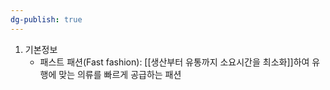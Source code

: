 ```yaml
---
dg-publish: true
---
```


1. 기본정보
	- 패스트 패션(Fast fashion): [[생산부터 유통까지 소요시간을 최소화]]하여 유행에 맞는 의류를 빠르게 공급하는 패션